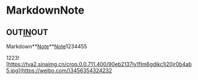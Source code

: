 # MarkdownNote

## OUT[IN](http://blog.didispace.com/Spring-Boot%E5%9F%BA%E7%A1%80%E6%95%99%E7%A8%8B/)OUT

Markdown**[Note]()**[Note]()1234455

1223![https://tva2.sinaimg.cn/crop.0.0.711.400/90eb2137ly1flm6gdikc1j20jr0b4ab5.jpg](https://weibo.com/)3456354324232

